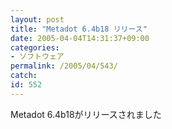 ```yaml
---
layout: post
title: "Metadot 6.4b18 リリース"
date: 2005-04-04T14:31:37+09:00
categories:
- ソフトウェア
permalink: /2005/04/543/
catch: 
id: 552
---
```

Metadot 6.4b18がリリースされました